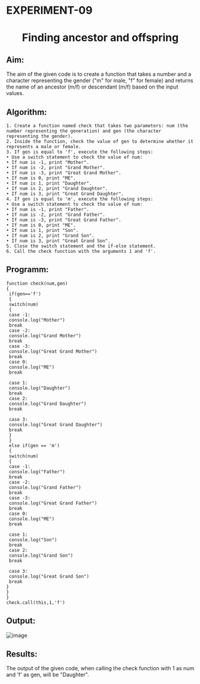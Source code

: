 # EXPERIMENT-09
# <p align="center"> Finding ancestor and offspring </P>

## Aim: 
The aim of the given code is to create a function that takes a number and a character representing the gender ("m" for male, "f" for female) and returns the name of an ancestor (m/f) or descendant (m/f) based on the input values.

## Algorithm:
```
1. Create a function named check that takes two parameters: num (the 
number representing the generation) and gen (the character 
representing the gender).
2. Inside the function, check the value of gen to determine whether it 
represents a male or female.
3. If gen is equal to 'f', execute the following steps:
• Use a switch statement to check the value of num:
• If num is -1, print "Mother".
• If num is -2, print "Grand Mother".
• If num is -3, print "Great Grand Mother".
• If num is 0, print "ME".
• If num is 1, print "Daughter".
• If num is 2, print "Grand Daughter".
• If num is 3, print "Great Grand Daughter".
4. If gen is equal to 'm', execute the following steps:
• Use a switch statement to check the value of num:
• If num is -1, print "Father".
• If num is -2, print "Grand Father".
• If num is -3, print "Great Grand Father".
• If num is 0, print "ME".
• If num is 1, print "Son".
• If num is 2, print "Grand Son".
• If num is 3, print "Great Grand Son".
5. Close the switch statement and the if-else statement.
6. Call the check function with the arguments 1 and 'f'.
```
## Programm:
```
function check(num,gen)
{
 if(gen=='f')
 {
 switch(num)
 {
 case -1:
 console.log("Mother")
 break
 case -2:
 console.log("Grand Mother")
 break
 case -3:
 console.log("Great Grand Mother")
 break
 case 0:
 console.log("ME")
 break
 
 case 1:
 console.log("Daughter")
 break
 case 2:
 console.log("Grand Daughter")
 break
 
 case 3:
 console.log("Great Grand Daughter")
 break
 }
 }
 else if(gen == 'm')
 {
 switch(num)
 {
 case -1:
 console.log("Father")
 break
 case -2:
 console.log("Grand Father")
 break
 case -3:
 console.log("Great Grand Father")
 break
 case 0:
 console.log("ME")
 break
 
 case 1:
 console.log("Son")
 break
 case 2:
 console.log("Grand Son")
 break
 
 case 3:
 console.log("Great Grand Son")
 break
}
}
}
check.call(this,1,'f')
```

## Output:

![image](https://github.com/Sugan2002/mern-Ancestor-Offspring-09/assets/77089743/5eef1adb-36cd-4303-8736-f61fd2873643)

## Results:
The output of the given code, when calling the check function with 1 as num and 'f' as gen, will be "Daughter".
